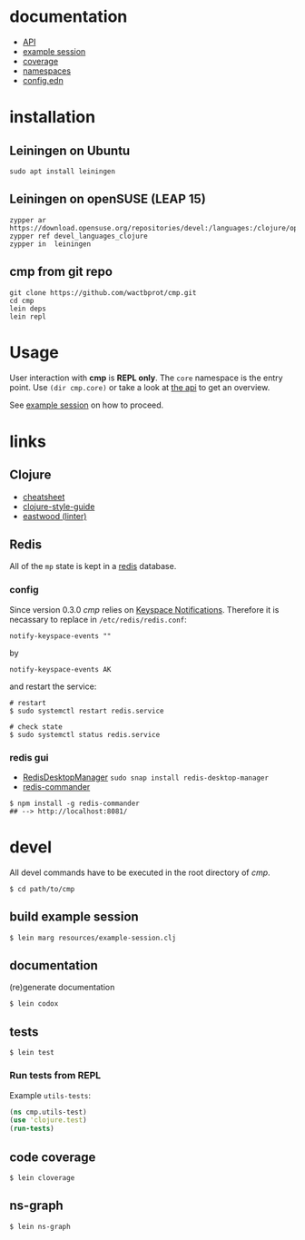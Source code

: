 # documentation

* [API](./api)
* [example session](./uberdoc.html)
* [coverage](./coverage)
* [namespaces](./graph.png)
* [config.edn](../resources/config.edn)
# installation

## Leiningen on Ubuntu 

```shell
sudo apt install leiningen
```

##  Leiningen on openSUSE (LEAP 15)

```shell
zypper ar https://download.opensuse.org/repositories/devel:/languages:/clojure/openSUSE_Leap_15.1/devel:languages:clojure.repo
zypper ref devel_languages_clojure
zypper in  leiningen
```

## cmp from git repo 

```shell
git clone https://github.com/wactbprot/cmp.git
cd cmp
lein deps
lein repl 
```

# Usage

User interaction with **cmp** is **REPL only**. The `core`
namespace is the entry point. Use `(dir cmp.core)` or 
take a look at [the api](./api) to get an overview. 

See [example session](./uberdoc.html) on how to proceed.


# links
## Clojure

* [cheatsheet](https://clojure.org/api/cheatsheet)
* [clojure-style-guide](https://github.com/bbatsov/clojure-style-guide)
* [eastwood (linter)](https://github.com/jonase/eastwood)

## Redis

All of the `mp` state is kept in a [redis](https://redis.io) database.

### config

Since version 0.3.0 *cmp* relies on
[Keyspace Notifications](https://redis.io/topics/notifications).
Therefore it is necassary to replace in `/etc/redis/redis.conf`:

```shell
notify-keyspace-events ""
```

by

```shell
notify-keyspace-events AK
```

and restart the service:


```shell
# restart
$ sudo systemctl restart redis.service

# check state
$ sudo systemctl status redis.service
```

### redis gui

* [RedisDesktopManager](https://github.com/uglide/RedisDesktopManager)
  `sudo snap install redis-desktop-manager`
* [redis-commander](https://github.com/joeferner/redis-commander)

```shell
$ npm install -g redis-commander
## --> http://localhost:8081/
```

# devel

All devel commands have to be executed
in the root directory of *cmp*.

```shell
$ cd path/to/cmp
```

## build example session

```shell
$ lein marg resources/example-session.clj
```

## documentation

(re)generate documentation

```shell
$ lein codox
```

## tests

```shell
$ lein test
```

### Run tests from REPL

Example `utils-tests`:

```clojure
(ns cmp.utils-test) 
(use 'clojure.test)
(run-tests)
```

## code coverage

```shell
$ lein cloverage
```

## ns-graph

```shell
$ lein ns-graph
```
